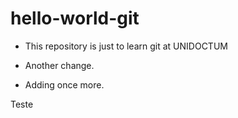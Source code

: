 # hello-world-git
- This repository is just to learn git at UNIDOCTUM
- Another change.

- Adding once more.

Teste